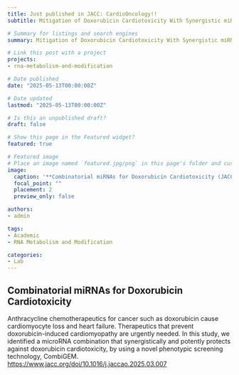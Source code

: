 ```yaml
---
title: Just published in JACC: CardioOncology!!
subtitle: Mitigation of Doxorubicin Cardiotoxicity With Synergistic miRNA Combinations Identified Using Combinatorial Genetics en masse (CombiGEM) 

# Summary for listings and search engines
summary: Mitigation of Doxorubicin Cardiotoxicity With Synergistic miRNA Combinations Identified Using Combinatorial Genetics en masse (CombiGEM)

# Link this post with a project
projects: 
- rna-metabolism-and-modification

# Date published
date: "2025-05-13T00:00:00Z"

# Date updated
lastmod: "2025-05-13T00:00:00Z"

# Is this an unpublished draft?
draft: false

# Show this page in the Featured widget?
featured: true

# Featured image
# Place an image named `featured.jpg/png` in this page's folder and customize its options here.
image:
  caption: '**Combinatorial miRNAs for Doxorubicin Cardiotoxicity (JACC: CardioOncology, https://www.jacc.org/doi/10.1016/j.jaccao.2025.03.007)**'
  focal_point: ""
  placement: 2
  preview_only: false

authors:
- admin

tags:
- Academic
- RNA Metabolism and Modification

categories:
- Lab
---
```


## **Combinatorial miRNAs for Doxorubicin Cardiotoxicity**

Anthracycline chemotherapeutics for cancer such as doxorubicin cause cardiomyocyte loss and heart failure. Therapeutics that prevent doxorubicin-induced cardiomyopathy are urgently needed.
In this study, we identified a microRNA combination that synergistically and potently protects against doxorubicin cardiotoxicity, by using a novel phenotypic screening technology, CombiGEM. 
https://www.jacc.org/doi/10.1016/j.jaccao.2025.03.007

